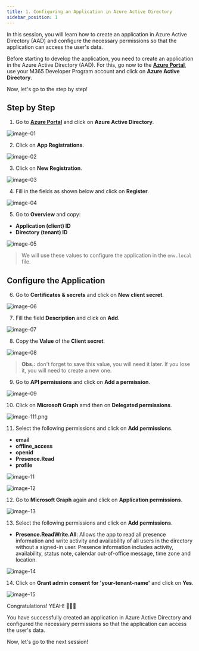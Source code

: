 ```yaml
---
title: 1. Configuring an Application in Azure Active Directory
sidebar_position: 1
---
```


In this session, you will learn how to create an application in Azure Active Directory (AAD) and configure the necessary permissions so that the application can access the user's data.

Before starting to develop the application, you need to create an application in the Azure Active Directory (AAD). For this, go now to the **[Azure Portal](https://portal.azure.com/)**, use your M365 Developer Program account and click on **Azure Active Directory**.

Now, let's go to the step by step!

## Step by Step

1. Go to **[Azure Portal](https://portal.azure.com/)** and click on **Azure Active Directory**.

![image-01](/img/authentication-workshop/image-01.png "Azure Active Directory")

2. Click on **App Registrations**.

![image-02](/img/authentication-workshop/image-02.png "App Registrations")

3. Click on **New Registration**.

![image-03](/img/authentication-workshop/image-03.png "New Registration")

4. Fill in the fields as shown below and click on **Register**.

![image-04](/img/authentication-workshop/image-04.png "Register")

5. Go to **Overview** and copy:
   
- **Application (client) ID**
- **Directory (tenant) ID**

![image-05](/img/authentication-workshop/image-05.png "Overview")

> We will use these values to configure the application in the `env.local` file.

## Configure the Application

6. Go to **Certificates & secrets** and click on **New client secret**.

![image-06](/img/authentication-workshop/image-06.png "Certificates & secrets")

7. Fill the field **Description** and click on **Add**.

![image-07](/img/authentication-workshop/image-07.png "Description")

8. Copy the **Value** of the **Client secret**.

![image-08](/img/authentication-workshop/image-08.png "Value of Client secret")

> **Obs.:** don't forget to save this value, you will need it later. If you lose it, you will need to create a new one.

9. Go to **API permissions** and click on **Add a permission**.

![image-09](/img/authentication-workshop/image-09.png "API permissions")

10. Click on **Microsoft Graph** amd then on **Delegated permissions**.

![image-111.png](/img/authentication-workshop/image-111.png "Delegated permissions")

11. Select the following permissions and click on **Add permissions**.

- **email**
- **offline_access**
- **openid**
- **Presence.Read**
- **profile**

![image-11](/img/authentication-workshop/image-11.png "Add permissions")

![image-12](/img/authentication-workshop/image-12.png "Presence.Read permission")

12. Go to **Microsoft Graph** again and click on **Application permissions**.

![image-13](/img/authentication-workshop/image-13.png "Application permissions")

13. Select the following permissions and click on **Add permissions**.

- **Presence.ReadWrite.All**: Allows the app to read all presence information and write activity and availability of all users in the directory without a signed-in user. Presence information includes activity, availability, status note, calendar out-of-office message, time zone and location. 

![image-14](/img/authentication-workshop/image-14.png "Add permissions")

14. Click on **Grant admin consent for 'your-tenant-name'** and click on **Yes**.

![image-15](/img/authentication-workshop/image-15.png "Grant admin consent for tenant name")

Congratulations! YEAH! 🎉🎉🎉

You have successfully created an application in Azure Active Directory and configured the necessary permissions so that the application can access the user's data.

Now, let's go to the next session!